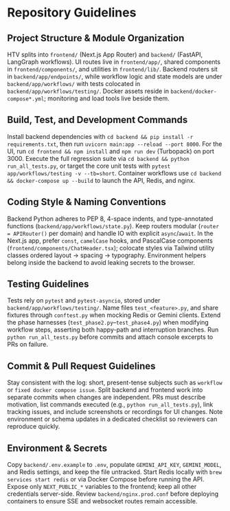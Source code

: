 # Repository Guidelines

## Project Structure & Module Organization
HTV splits into `frontend/` (Next.js App Router) and `backend/` (FastAPI, LangGraph workflows). UI routes live in `frontend/app/`, shared components in `frontend/components/`, and utilities in `frontend/lib/`. Backend routers sit in `backend/app/endpoints/`, while workflow logic and state models are under `backend/app/workflows/` with tests colocated in `backend/app/workflows/testing/`. Docker assets reside in `backend/docker-compose*.yml`; monitoring and load tools live beside them.

## Build, Test, and Development Commands
Install backend dependencies with `cd backend && pip install -r requirements.txt`, then run `uvicorn main:app --reload --port 8000`. For the UI, run `cd frontend && npm install` and `npm run dev` (Turbopack) on port 3000. Execute the full regression suite via `cd backend && python run_all_tests.py`, or target the core unit tests with `pytest app/workflows/testing -v --tb=short`. Container workflows use `cd backend && docker-compose up --build` to launch the API, Redis, and nginx.

## Coding Style & Naming Conventions
Backend Python adheres to PEP 8, 4-space indents, and type-annotated functions (`backend/app/workflows/state.py`). Keep routers modular (`router = APIRouter()` per domain) and handle IO with explicit `async`/`await`. In the Next.js app, prefer `const`, `camelCase` hooks, and PascalCase components (`frontend/components/ChatHeader.tsx`); colocate styles via Tailwind utility classes ordered layout → spacing → typography. Environment helpers belong inside the backend to avoid leaking secrets to the browser.

## Testing Guidelines
Tests rely on `pytest` and `pytest-asyncio`, stored under `backend/app/workflows/testing/`. Name files `test_<feature>.py`, and share fixtures through `conftest.py` when mocking Redis or Gemini clients. Extend the phase harnesses (`test_phase2.py`–`test_phase4.py`) when modifying workflow steps, asserting both happy-path and interruption branches. Run `python run_all_tests.py` before commits and attach console excerpts to PRs on failure.

## Commit & Pull Request Guidelines
Stay consistent with the log: short, present-tense subjects such as `workflow` or `fixed docker compose issue`. Split backend and frontend work into separate commits when changes are independent. PRs must describe motivation, list commands executed (e.g., `python run_all_tests.py`), link tracking issues, and include screenshots or recordings for UI changes. Note environment or schema updates in a dedicated checklist so reviewers can reproduce quickly.

## Environment & Secrets
Copy `backend/.env.example` to `.env`, populate `GEMINI_API_KEY`, `GEMINI_MODEL`, and Redis settings, and keep the file untracked. Start Redis locally with `brew services start redis` or via Docker Compose before running the API. Expose only `NEXT_PUBLIC_*` variables to the frontend; keep all other credentials server-side. Review `backend/nginx.prod.conf` before deploying containers to ensure SSE and websocket routes remain accessible.
